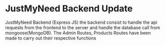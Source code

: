 # JustMyNeed Backend Update

JustMyNeed Backend (Express JS) the backend consist to handle the api requests from the frontend to the server and handle the 
database call from mongoose(MongoDB).
The Admin Routes, Products Routes have been made to carry out their respective functions 
